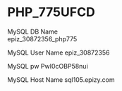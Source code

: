 # PHP_775UFCD
 
MySQL DB Name				
epiz_30872356_php775		

MySQL User Name
epiz_30872356

MySQL pw 
PwI0cOBP58nui

MySQL Host Name
sql105.epizy.com